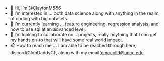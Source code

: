 - 👋 Hi, I’m @ClaytonM556
- 👀 I’m interested in ... both data science along with anything in the realm of coding with big datasets. 
- 🌱 I’m currently learning ... feature engineering, regression analysis, and how to use sql at an advanced level.
- 💞️ I’m looking to collaborate on ...projects, really anything that I can get my hands on-to that will have some real world impact.
- 📫 How to reach me ... I am able to be reached through here, discord(GlobDaddyC), along with my email(cmccoll9@uncc.edu

<!---
ClaytonM556/ClaytonM556 is a ✨ special ✨ repository because its `README.md` (this file) appears on your GitHub profile.
You can click the Preview link to take a look at your changes.
--->
